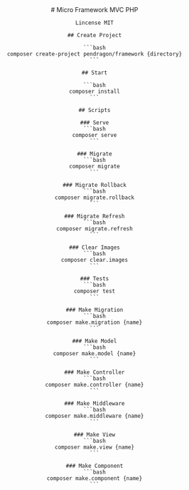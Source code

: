 <center>
    # Micro Framework MVC PHP

    Lincense MIT

    ## Create Project

    ```bash
    composer create-project pendragon/framework {directory}
    ```

    ## Start

    ```bash
    composer install
    ```

    ## Scripts

    ### Serve
    ```bash
    composer serve
    ```

    ### Migrate
    ```bash
    composer migrate
    ```

    ### Migrate Rollback
    ```bash
    composer migrate.rollback
    ```

    ### Migrate Refresh
    ```bash
    composer migrate.refresh
    ```

    ### Clear Images
    ```bash
    composer clear.images
    ```

    ### Tests
    ```bash
    composer test
    ```

    ### Make Migration
    ```bash
    composer make.migration {name}
    ```

    ### Make Model
    ```bash
    composer make.model {name}
    ```

    ### Make Controller
    ```bash
    composer make.controller {name}
    ```

    ### Make Middleware
    ```bash
    composer make.middleware {name}
    ```

    ### Make View
    ```bash
    composer make.view {name}
    ```

    ### Make Component
    ```bash
    composer make.component {name}
    ```

</center>
